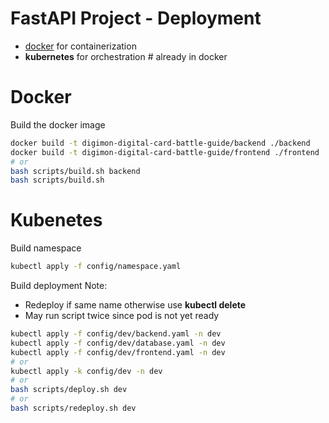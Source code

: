 # FastAPI Project - Deployment

- [docker](https://www.docker.com/) for containerization
- **kubernetes** for orchestration # already in docker

# Docker

Build the docker image

```bash
docker build -t digimon-digital-card-battle-guide/backend ./backend
docker build -t digimon-digital-card-battle-guide/frontend ./frontend
# or
bash scripts/build.sh backend
bash scripts/build.sh
```

# Kubenetes

Build namespace
```bash
kubectl apply -f config/namespace.yaml
```

Build deployment
Note: 
- Redeploy if same name otherwise use **kubectl delete**
- May run script twice since pod is not yet ready 

```bash
kubectl apply -f config/dev/backend.yaml -n dev
kubectl apply -f config/dev/database.yaml -n dev
kubectl apply -f config/dev/frontend.yaml -n dev
# or
kubectl apply -k config/dev -n dev
# or
bash scripts/deploy.sh dev
# or
bash scripts/redeploy.sh dev
```
